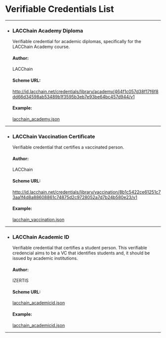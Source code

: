 # Verifiable Credentials List

---

- ### LACChain Academy Diploma
  Verifiable credential for academic diplomas, specifically for the LACChain Academy course.
  #### Author:
  LACChain
  #### Scheme URL:
  http://id.lacchain.net/credentials/library/academy/464f1c057d38f17f6f8dd66d34598ab53489b1f3595b3eb7e93be64bc457d944/v1
  #### Example:
  [lacchain_academy.json](./examples/lacchain_academy.json)

---

- ### LACChain Vaccination Certificate
  Verifiable credential that certifies a vaccinated person.
  #### Author:
  LACChain
  #### Scheme URL:
  http://id.lacchain.net/credentials/library/vaccination/8b1c5422ce61251c73aa1f4d8a88608861c74875d2c9728052a7d7b24b580e23/v1
  #### Example:
  [lacchain_vaccination.json](./examples/lacchain_vaccination.json)

---

- ### LACChain Academic ID
  Verifiable credential that certifies a student person. This verifiable credencial aims to be a VC that identifies students and, it should be issued by academic institutions.
  #### Author:
  IZERTIS
  #### Scheme URL:
  [lacchain_academicid.json](./schemes/lacchain_academicid.json)
  #### Example:
  [lacchain_academicid.json](./examples/lacchain_academicid.json)

---
